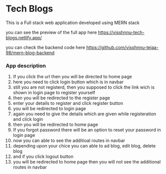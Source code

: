 # Tech Blogs

This is a Full stack web application developed using MERN stack

you can see the preview of the full app here 
https://visshnnu-tech-blogs.netlify.app/


you can check the backend code here
https://github.com/visshnnu-tejaa-98/mern-blog-backend


### App description
1. If you click the url then you will be directed to home page
2. here you need to click login button which is in navbar
3. still you are not registerd, then you supposed to click the link wich is shown in login page to register yourself
4. then you will be redirected to the register page
5. enter your details to register and click register button
6. you will be redirected to login page
7. again you need to give the details which are given while registeration and click login
8. then you will be redirected to home page
9. If you forgot password there will be an option to reset your password in login page
10. now you can able to see the additioal routes in navbar
11. depending upon your chice you can able to ad blog, edit blog, delete blog
12. and if you click logout button 
13. you will be redirected to home page then you will not see the additional routes in navbar


